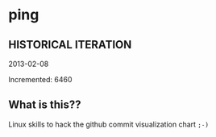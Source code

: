 # ping

## HISTORICAL ITERATION
2013-02-08

Incremented: 6460

## What is this?? 
Linux skills to hack the github commit visualization chart `;-)`
